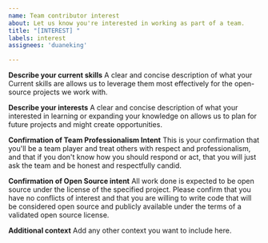 ```yaml
---
name: Team contributor interest
about: Let us know you're interested in working as part of a team.
title: "[INTEREST] "
labels: interest
assignees: 'duaneking'

---
```


**Describe your current skills**
A clear and concise description of what your Current skills are allows us to leverage them most effectively for the open-source projects we work with.

**Describe your interests**
A clear and concise description of what your interested in learning or expanding your knowledge on allows us to plan for future projects and might create opportunities.

**Confirmation of Team Professionalism Intent**
This is your confirmation that you'll be a team player and treat others with respect and professionalism, and that if you don't know how you should respond or act, that you will just ask the team and be honest and respectfully candid.

**Confirmation of Open Source intent**
All work done is expected to be open source under the license of the specified project. Please confirm that you have no conflicts of interest and that you are willing to write code that will be considered open source and publicly available under the terms of a validated open source license.

**Additional context**
Add any other context you want to include here.
